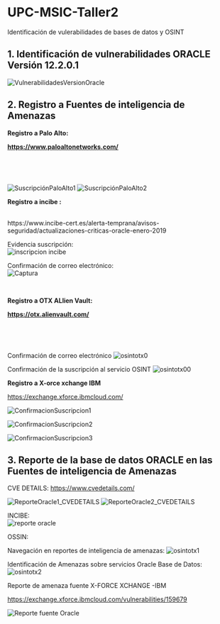 # UPC-MSIC-Taller2
Identificación de vulerabilidades de bases de datos y OSINT

<h2><strong>1. Identificación de vulnerabilidades ORACLE Versión 12.2.0.1</h2></strong>

![VulnerabilidadesVersionOracle](https://user-images.githubusercontent.com/50051493/57171721-b47f8700-6ddc-11e9-9565-b9ec2aa885fa.PNG)


<h2><strong>2. Registro a Fuentes de inteligencia de Amenazas</strong></h2>
<p><strong>Registro a Palo Alto:&nbsp;</strong></p>
<p><strong><a href="https://www.paloaltonetworks.com/">https://www.paloaltonetworks.com/</a></strong></p>
<p>&nbsp;</p>
<p>&nbsp;</p>

![SuscripciónPaloAlto1](https://user-images.githubusercontent.com/50051518/57171682-37eca880-6ddc-11e9-9d77-83d535d631b5.JPG)
![SuscripciónPaloAlto2](https://user-images.githubusercontent.com/50051518/57171687-463ac480-6ddc-11e9-8b79-3b992d06004c.JPG)

<p><strong>Registro a incibe :&nbsp;</strong></p> <br/>
https://www.incibe-cert.es/alerta-temprana/avisos-seguridad/actualizaciones-criticas-oracle-enero-2019

Evidencia suscripción:<br/>
![inscripcion incibe](https://user-images.githubusercontent.com/50051421/57171748-1213d380-6ddd-11e9-99a6-6818db51a263.PNG)

Confirmación de correo electrónico:<br/>
![Captura](https://user-images.githubusercontent.com/50051421/57172159-f9f28300-6de1-11e9-9333-1cd58698bad9.PNG)



<br/>
<p><strong>Registro a OTX ALlien Vault:&nbsp;</strong></p>
<p><strong><a href="https://otx.alienvault.com/">https://otx.alienvault.com/</a></strong></p>
<p>&nbsp;</p>
<p>&nbsp;</p>

Confirmación de correo electrónico
![osintotx0](https://user-images.githubusercontent.com/48939055/57171841-21dfe780-6dde-11e9-8126-417b861e8dcd.jpg)

Confirmación de la suscripción al servicio OSINT
![osintotx00](https://user-images.githubusercontent.com/48939055/57171873-856a1500-6dde-11e9-9104-6ebb3ab1ff7e.jpg)




<p><strong>Registro a X-orce xchange IBM</strong></p>

https://exchange.xforce.ibmcloud.com/

![ConfirmacionSuscripcion1](https://user-images.githubusercontent.com/50051493/57172051-9c116b80-6de0-11e9-8ee2-a2ae5e1bdc55.PNG)

![ConfirmacionSuscripcion2](https://user-images.githubusercontent.com/50051493/57172052-a0d61f80-6de0-11e9-866c-0bdee2afd531.PNG)


![ConfirmacionSuscripcion3](https://user-images.githubusercontent.com/50051493/57172056-a5023d00-6de0-11e9-9b2c-2b6122c910ca.PNG)


<h2><strong>3. Reporte de la base de datos ORACLE en las Fuentes de inteligencia de Amenazas</strong></h2>

CVE DETAILS:
https://www.cvedetails.com/

![ReporteOracle1_CVEDETAILS](https://user-images.githubusercontent.com/50051518/57171799-ac741700-6ddd-11e9-99f7-61e35c24e866.jpg)
![ReporteOracle2_CVEDETAILS](https://user-images.githubusercontent.com/50051518/57171806-b5fd7f00-6ddd-11e9-9c8f-c698769942ca.jpg)

INCIBE:<br/>
![reporte oracle](https://user-images.githubusercontent.com/50051421/57171749-1213d380-6ddd-11e9-8a04-d6e430887f02.PNG)

OSSIN:

Navegación en reportes de inteligencia de amenazas:
![osintotx1](https://user-images.githubusercontent.com/48939055/57171842-21dfe780-6dde-11e9-86ea-d211915b32e0.jpg)

Identificación de Amenazas sobre servicios Oracle Base de Datos:
![osintotx2](https://user-images.githubusercontent.com/48939055/57171843-21dfe780-6dde-11e9-87a8-6e83b9340fc0.jpg)


Reporte de amenaza fuente X-FORCE XCHANGE -IBM


https://exchange.xforce.ibmcloud.com/vulnerabilities/159679


![Reporte  fuente Oracle](https://user-images.githubusercontent.com/50051493/57172306-cd3f6b00-6de3-11e9-9493-40fcc817a589.PNG)




